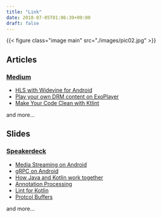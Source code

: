 ```yaml
---
title: "Link"
date: 2018-07-05T01:06:39+09:00
draft: false
---
```


{{< figure class="image main" src="./images/pic02.jpg" >}}

## Articles

### [Medium](https://medium.com/@takusemba)

* [HLS with Widevine for Android](https://medium.com/@takusemba/hls-with-widevine-for-android-de3f41027ed2)
* [Play your own DRM content on ExoPlayer](https://medium.com/@takusemba/play-your-own-drm-content-on-exoplayer-e8ed73d5864c)
* [Make Your Code Clean with Ktlint](https://medium.com/@takusemba/make-your-code-clean-with-ktlint-bf651c5924e8)

<p class="and_more">and more...</p>

## Slides

### [Speakerdeck](https://speakerdeck.com/takusemba)

* [Media Streaming on Android](https://speakerdeck.com/takusemba/droidkaigi-1)
* [gRPC on Android](https://speakerdeck.com/takusemba/droidconsf-report)
* [How Java and Kotlin work together](https://speakerdeck.com/takusemba/how-java-and-kotlin-work-together-at-ca-dot-kt-number-2)
* [Annotation Processing](https://speakerdeck.com/takusemba/annotation-processing-at-potatochips-number-43)
* [Lint for Kotlin](https://speakerdeck.com/takusemba/lint-for-kotlin)
* [Protcol Buffers](hhttps://speakerdeck.com/takusemba/protocol-buffers-at-potatochips-number-1)

<p class="and_more">and more...</p>